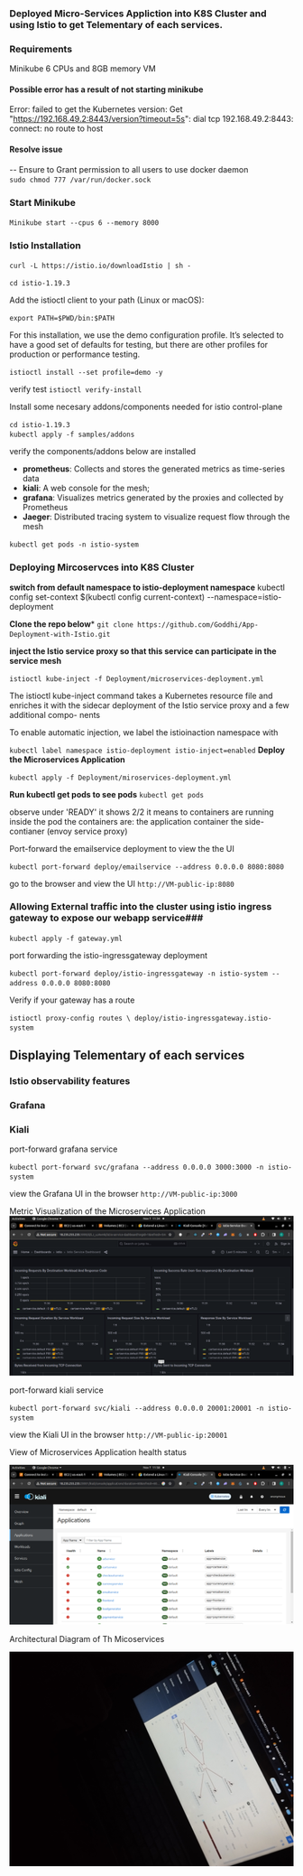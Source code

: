 
### Deployed Micro-Services Appliction into K8S Cluster and using Istio to get Telementary of each services.
###  Requirements 
Minikube 
6 CPUs and 8GB memory VM

####  Possible error has a result of not starting minikube
Error: failed to get the Kubernetes version: Get "https://192.168.49.2:8443/version?timeout=5s": dial tcp 192.168.49.2:8443: connect: no route to host

#### Resolve issue
-- Ensure to Grant permission to all users to use docker daemon <br>
`sudo chmod 777 /var/run/docker.sock`

### Start Minikube

`Minikube start --cpus 6 --memory 8000`

### Istio Installation
`curl -L https://istio.io/downloadIstio | sh -`

`cd istio-1.19.3`

Add the istioctl client to your path (Linux or macOS):

`export PATH=$PWD/bin:$PATH`

For this installation, we use the demo configuration profile. It’s selected to have a good set of defaults for testing, but there are other profiles for production or performance testing.

`istioctl install --set profile=demo -y`

verify test 
`istioctl verify-install`

Install some necesary addons/components needed for istio control-plane

`cd istio-1.19.3` <br>
`kubectl apply -f samples/addons`

verify the components/addons below are installed 

- **prometheus**: Collects and stores the
generated metrics as
time-series data
- **kiali**: A web console for
the mesh;
- **grafana**: Visualizes metrics
generated by the
proxies and collected
by Prometheus
- **Jaeger**: Distributed tracing system
to visualize request flow
through the mesh 

`kubectl get pods -n istio-system`


### Deploying Mircoservces into K8S Cluster

**switch from default namespace to istio-deployment namespace**
kubectl config set-context $(kubectl config current-context) --namespace=istio-deployment

**Clone the repo below***
`git clone https://github.com/Goddhi/App-Deployment-with-Istio.git`

**inject the Istio service proxy so that this service can participate in the service mesh**

`istioctl kube-inject -f Deployment/microservices-deployment.yml `

The istioctl kube-inject command takes a Kubernetes resource file and enriches
it with the sidecar deployment of the Istio service proxy and a few additional compo-
nents

To enable automatic injection, we label the istioinaction namespace with

`kubectl label namespace istio-deployment istio-inject=enabled`
**Deploy the Microservices Application**

`kubectl apply -f Deployment/miroservices-deployment.yml`

**Run kubectl get pods to  see pods**
`kubectl get pods`

observe under 'READY' it shows 2/2 it means to containers are running inside the pod the containers are:
the application container
the side-contianer (envoy service proxy)


Port-forward the emailservice deployment to view the the UI

`kubectl port-forward deploy/emailservice --address 0.0.0.0 8080:8080`

go to the browser and view the UI
`http://VM-public-ip:8080`

### Allowing External traffic into the cluster using istio ingress gateway to expose our webapp service###

`kubectl apply -f gateway.yml`

port forwarding  the istio-ingressgateway deployment

`kubectl port-forward deploy/istio-ingressgateway -n istio-system --address 0.0.0.0 8080:8080`

Verify if your gateway has a route

`istioctl proxy-config routes \
deploy/istio-ingressgateway.istio-system`


## Displaying Telementary of each services

### Istio observability features
### Grafana
### Kiali

port-forward grafana service

`kubectl port-forward svc/grafana --address 0.0.0.0 3000:3000 -n istio-system`

view the Grafana UI in the browser
`http://VM-public-ip:3000`

Metric Visualization of the Microservices Application 
![grafana-image](image1.png)

port-forward kiali service

`kubectl port-forward svc/kiali --address 0.0.0.0 20001:20001 -n istio-system`

view the Kiali UI in the browser
`http://VM-public-ip:20001`

View of Microservices Application health status

![kiali image](image2.png)


Architectural Diagram of Th Micoservices

![kiali image](image3.jpg)